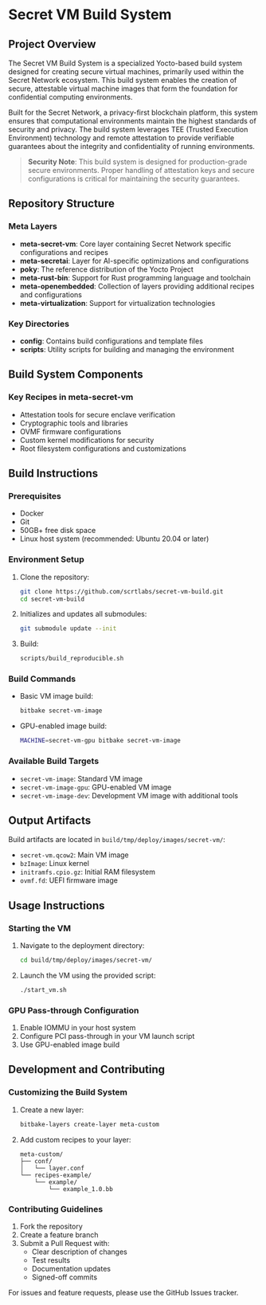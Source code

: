# Secret VM Build System

## Project Overview
The Secret VM Build System is a specialized Yocto-based build system designed for creating secure virtual machines, primarily used within the Secret Network ecosystem. This build system enables the creation of secure, attestable virtual machine images that form the foundation for confidential computing environments.

Built for the Secret Network, a privacy-first blockchain platform, this system ensures that computational environments maintain the highest standards of security and privacy. The build system leverages TEE (Trusted Execution Environment) technology and remote attestation to provide verifiable guarantees about the integrity and confidentiality of running environments.

> **Security Note**: This build system is designed for production-grade secure environments. Proper handling of attestation keys and secure configurations is critical for maintaining the security guarantees.

## Repository Structure

### Meta Layers
- **meta-secret-vm**: Core layer containing Secret Network specific configurations and recipes
- **meta-secretai**: Layer for AI-specific optimizations and configurations
- **poky**: The reference distribution of the Yocto Project
- **meta-rust-bin**: Support for Rust programming language and toolchain
- **meta-openembedded**: Collection of layers providing additional recipes and configurations
- **meta-virtualization**: Support for virtualization technologies

### Key Directories
- **config**: Contains build configurations and template files
- **scripts**: Utility scripts for building and managing the environment

## Build System Components

### Key Recipes in meta-secret-vm
- Attestation tools for secure enclave verification
- Cryptographic tools and libraries
- OVMF firmware configurations
- Custom kernel modifications for security
- Root filesystem configurations and customizations

## Build Instructions

### Prerequisites
- Docker
- Git
- 50GB+ free disk space
- Linux host system (recommended: Ubuntu 20.04 or later)

### Environment Setup
1. Clone the repository:
   ```bash
   git clone https://github.com/scrtlabs/secret-vm-build.git
   cd secret-vm-build
   ```

2. Initializes and updates all submodules:
   ```bash
   git submodule update --init
   ```

3. Build:
   ```bash
   scripts/build_reproducible.sh
   ```

### Build Commands
- Basic VM image build:
  ```bash
  bitbake secret-vm-image
  ```

- GPU-enabled image build:
  ```bash
  MACHINE=secret-vm-gpu bitbake secret-vm-image
  ```

### Available Build Targets
- `secret-vm-image`: Standard VM image
- `secret-vm-image-gpu`: GPU-enabled VM image
- `secret-vm-image-dev`: Development VM image with additional tools

## Output Artifacts

Build artifacts are located in `build/tmp/deploy/images/secret-vm/`:
- `secret-vm.qcow2`: Main VM image
- `bzImage`: Linux kernel
- `initramfs.cpio.gz`: Initial RAM filesystem
- `ovmf.fd`: UEFI firmware image

## Usage Instructions

### Starting the VM
1. Navigate to the deployment directory:
   ```bash
   cd build/tmp/deploy/images/secret-vm/
   ```

2. Launch the VM using the provided script:
   ```bash
   ./start_vm.sh
   ```

### GPU Pass-through Configuration
1. Enable IOMMU in your host system
2. Configure PCI pass-through in your VM launch script
3. Use GPU-enabled image build

## Development and Contributing

### Customizing the Build System
1. Create a new layer:
   ```bash
   bitbake-layers create-layer meta-custom
   ```

2. Add custom recipes to your layer:
   ```
   meta-custom/
   ├── conf/
   │   └── layer.conf
   └── recipes-example/
       └── example/
           └── example_1.0.bb
   ```

### Contributing Guidelines
1. Fork the repository
2. Create a feature branch
3. Submit a Pull Request with:
   - Clear description of changes
   - Test results
   - Documentation updates
   - Signed-off commits

For issues and feature requests, please use the GitHub Issues tracker.

